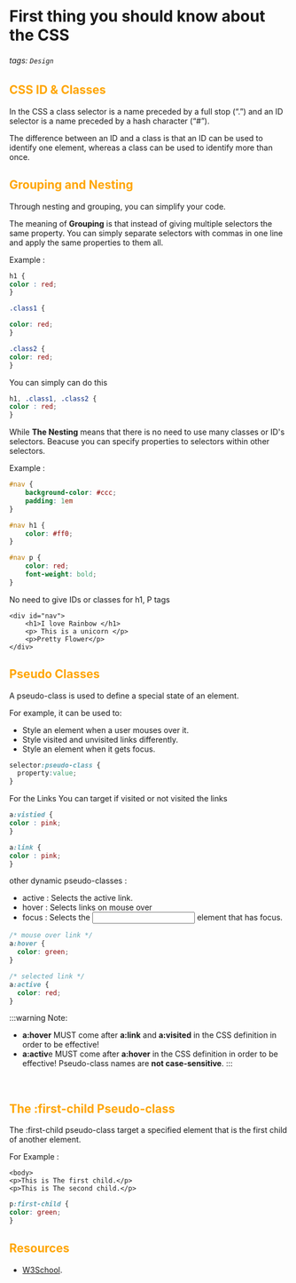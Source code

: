 # First thing you should know about the CSS

###### tags: `Design`


## <span style="color:orange;">CSS ID & Classes </span>

In the CSS a class selector is a name preceded by a full stop (“.”) and an ID selector is a name preceded by a hash character (“#”).

The difference between an ID and a class is that an ID can be used to identify one element, whereas a class can be used to identify more than once.

## <span style="color:orange;">Grouping and Nesting  </span>

Through nesting and grouping, you can simplify your code.

The meaning of **Grouping** is that instead of giving multiple selectors the same property. You can simply separate selectors with commas in one line and apply the same properties to them all.

Example : 

```CSS
h1 {
color : red;
}

.class1 {

color: red;
}

.class2 {
color: red;
}
```

You can simply can do this 
``` css
h1, .class1, .class2 {
color : red;
}
```

While **The Nesting** means that there is no need to use many classes or ID's selectors. Beacuse you can specify properties to selectors within other selectors.

Example :

```css
#nav {
    background-color: #ccc;
    padding: 1em
}

#nav h1 {
    color: #ff0;
}

#nav p {
    color: red;
    font-weight: bold;
}

```
No need to give IDs or classes for  h1, P tags
```htmlmixed=
<div id="nav">
    <h1>I love Rainbow </h1>
    <p> This is a unicorn </p>
    <p>Pretty Flower</p>
</div>
```

## <span style="color:orange;">Pseudo Classes  </span>

A pseudo-class is used to define a special state of an element.

For example, it can be used to:

- Style an element when a user mouses over it.
- Style visited and unvisited links differently.
- Style an element when it gets focus.

```css
selector:pseudo-class {
  property:value;
}
```

For the Links You can target if visited or not visited the links

```css
a:vistied {
color : pink;
}

a:link {
color : pink;
}
```
other dynamic pseudo-classes : 

- active : Selects the active link.
- hover : Selects links on mouse over
- focus : Selects the <input> element that has focus.


```css
/* mouse over link */
a:hover {
  color: green;
}

/* selected link */
a:active {
  color: red;
}
```
:::warning
Note: 
- **a:hover** MUST come after **a:link** and **a:visited** in the CSS definition in order to be effective! 
- **a:activ**e MUST come after **a:hover** in the CSS definition in order to be effective! Pseudo-class names are **not case-sensitive**.
:::

<br>

## <span style="color:orange;">The :first-child Pseudo-class  </span>

The :first-child pseudo-class target a specified element that is the first child of another element.

For Example : 

```htmlmixed=
<body>
<p>This is The first child.</p>
<p>This is The second child.</p>
```
```css
p:first-child {
color: green;
}
```

## <span style="color:orange;">Resources  </span>
- [W3School](https://www.w3schools.com/css/css_pseudo_classes.asp).
 


